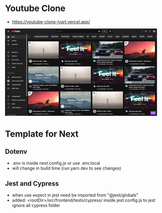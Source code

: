 # Youtube Clone 
 * https://youtube-clone-lyart.vercel.app/

![print](./public/print.png)

# Template for Next

## Dotenv
  * .env is inside next.config.js or use .env.local
  * will change in build time (run yarn dev to see changes)

## Jest and Cypress
  * when use expect in jest need be imported from "@jest/globals"
  * added: \<rootDir>/src/frontend/tests/cypress/ inside jest.config.js to jest ignore all cypress folder 
